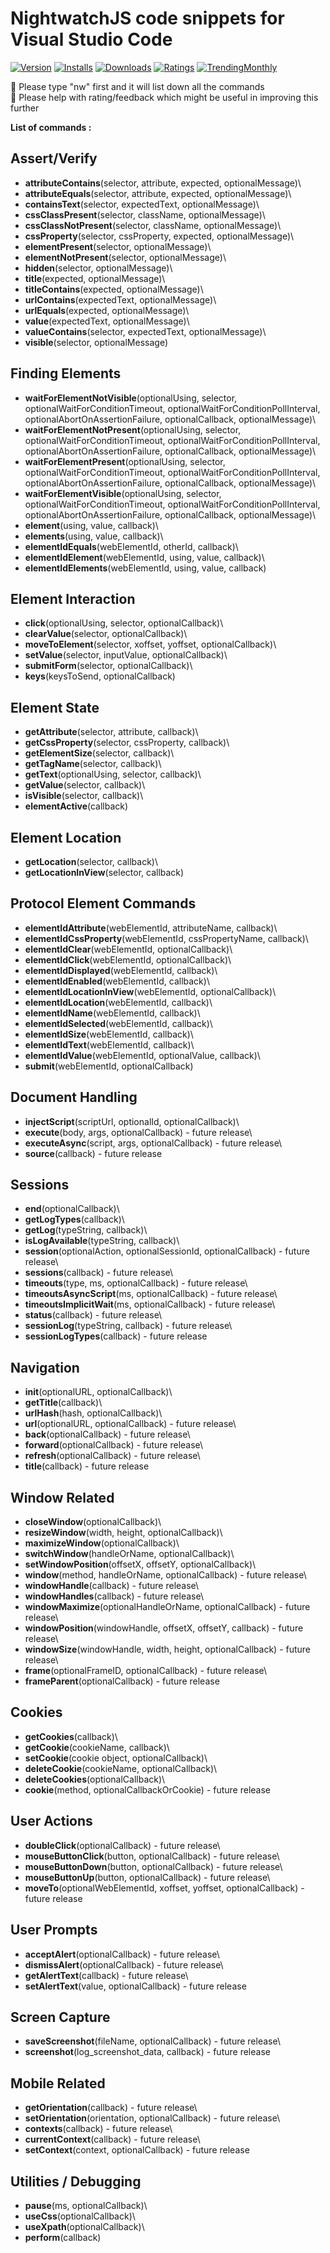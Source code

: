 # NightwatchJS code snippets for Visual Studio Code

[![Version](https://vsmarketplacebadge.apphb.com/version/Raju.vscode-nightwatchjs-snippets.svg?color=blue)](https://marketplace.visualstudio.com/items?itemName=Raju.vscode-nightwatchjs-snippets)
[![Installs](https://vsmarketplacebadge.apphb.com/installs/Raju.vscode-nightwatchjs-snippets.svg?color=blue&&subject=Installs)](https://marketplace.visualstudio.com/items?itemName=Raju.vscode-nightwatchjs-snippets)
[![Downloads](https://vsmarketplacebadge.apphb.com/downloads/Raju.vscode-nightwatchjs-snippets.svg?color=blue&&subject=Downloads)](https://marketplace.visualstudio.com/items?itemName=Raju.vscode-nightwatchjs-snippets)
[![Ratings](https://vsmarketplacebadge.apphb.com/rating-short/Raju.vscode-nightwatchjs-snippets.svg?color=blue&&subject=Rating)](https://marketplace.visualstudio.com/items?itemName=Raju.vscode-nightwatchjs-snippets)
[![TrendingMonthly](https://vsmarketplacebadge.apphb.com/trending-monthly/Raju.vscode-nightwatchjs-snippets.svg?color=blue&&subject=TrendingMonthly)](https://marketplace.visualstudio.com/items?itemName=Raju.vscode-nightwatchjs-snippets)


:pushpin: Please type "nw" first and it will list down all the commands\
:pushpin: Please help with rating/feedback which might be useful in improving this further


**List of commands :**

## Assert/Verify

* **attributeContains**(selector, attribute, expected, optionalMessage)\
* **attributeEquals**(selector, attribute, expected, optionalMessage)\
* **containsText**(selector, expectedText, optionalMessage)\
* **cssClassPresent**(selector, className, optionalMessage)\
* **cssClassNotPresent**(selector, className, optionalMessage)\
* **cssProperty**(selector, cssProperty, expected, optionalMessage)\
* **elementPresent**(selector, optionalMessage)\
* **elementNotPresent**(selector, optionalMessage)\
* **hidden**(selector, optionalMessage)\
* **title**(expected, optionalMessage)\
* **titleContains**(expected, optionalMessage)\
* **urlContains**(expectedText, optionalMessage)\
* **urlEquals**(expected, optionalMessage)\
* **value**(expectedText, optionalMessage)\
* **valueContains**(selector, expectedText, optionalMessage)\
* **visible**(selector, optionalMessage)

## Finding Elements

* **waitForElementNotVisible**(optionalUsing, selector, optionalWaitForConditionTimeout, optionalWaitForConditionPollInterval, optionalAbortOnAssertionFailure, optionalCallback, optionalMessage)\
* **waitForElementNotPresent**(optionalUsing, selector, optionalWaitForConditionTimeout, optionalWaitForConditionPollInterval, optionalAbortOnAssertionFailure, optionalCallback, optionalMessage)\
* **waitForElementPresent**(optionalUsing, selector, optionalWaitForConditionTimeout, optionalWaitForConditionPollInterval, optionalAbortOnAssertionFailure, optionalCallback, optionalMessage)\
* **waitForElementVisible**(optionalUsing, selector, optionalWaitForConditionTimeout, optionalWaitForConditionPollInterval, optionalAbortOnAssertionFailure, optionalCallback, optionalMessage)\
* **element**(using, value, callback)\
* **elements**(using, value, callback)\
* **elementIdEquals**(webElementId, otherId, callback)\
* **elementIdElement**(webElementId, using, value, callback)\
* **elementIdElements**(webElementId, using, value, callback)

## Element Interaction

* **click**(optionalUsing, selector, optionalCallback)\
* **clearValue**(selector, optionalCallback)\
* **moveToElement**(selector, xoffset, yoffset, optionalCallback)\
* **setValue**(selector, inputValue, optionalCallback)\
* **submitForm**(selector, optionalCallback)\
* **keys**(keysToSend, optionalCallback)

## Element State

* **getAttribute**(selector, attribute, callback)\
* **getCssProperty**(selector, cssProperty, callback)\
* **getElementSize**(selector, callback)\
* **getTagName**(selector, callback)\
* **getText**(optionalUsing, selector, callback)\
* **getValue**(selector, callback)\
* **isVisible**(selector, callback)\
* **elementActive**(callback)

## Element Location

* **getLocation**(selector, callback)\
* **getLocationInView**(selector, callback)

## Protocol Element Commands

* **elementIdAttribute**(webElementId, attributeName, callback)\
* **elementIdCssProperty**(webElementId, cssPropertyName, callback)\
* **elementIdClear**(webElementId, optionalCallback)\
* **elementIdClick**(webElementId, optionalCallback)\
* **elementIdDisplayed**(webElementId, callback)\
* **elementIdEnabled**(webElementId, callback)\
* **elementIdLocationInView**(webElementId, optionalCallback)\
* **elementIdLocation**(webElementId, callback)\
* **elementIdName**(webElementId, callback)\
* **elementIdSelected**(webElementId, callback)\
* **elementIdSize**(webElementId, callback)\
* **elementIdText**(webElementId, callback)\
* **elementIdValue**(webElementId, optionalValue, callback)\
* **submit**(webElementId, optionalCallback)

## Document Handling

* **injectScript**(scriptUrl, optionalId, optionalCallback)\
* **execute**(body, args, optionalCallback) - future release\
* **executeAsync**(script, args, optionalCallback) - future release\
* **source**(callback) - future release

## Sessions

* **end**(optionalCallback)\
* **getLogTypes**(callback)\
* **getLog**(typeString, callback)\
* **isLogAvailable**(typeString, callback)\
* **session**(optionalAction, optionalSessionId, optionalCallback) - future release\
* **sessions**(callback) - future release\
* **timeouts**(type, ms, optionalCallback) - future release\
* **timeoutsAsyncScript**(ms, optionalCallback) - future release\
* **timeoutsImplicitWait**(ms, optionalCallback) - future release\
* **status**(callback) - future release\
* **sessionLog**(typeString, callback) - future release\
* **sessionLogTypes**(callback) - future release

## Navigation

* **init**(optionalURL, optionalCallback)\
* **getTitle**(callback)\
* **urlHash**(hash, optionalCallback)\
* **url**(optionalURL, optionalCallback) - future release\
* **back**(optionalCallback) - future release\
* **forward**(optionalCallback) - future release\
* **refresh**(optionalCallback) - future release\
* **title**(callback) - future release

## Window Related

* **closeWindow**(optionalCallback)\
* **resizeWindow**(width, height, optionalCallback)\
* **maximizeWindow**(optionalCallback)\
* **switchWindow**(handleOrName, optionalCallback)\
* **setWindowPosition**(offsetX, offsetY, optionalCallback)\
* **window**(method, handleOrName, optionalCallback) - future release\
* **windowHandle**(callback) - future release\
* **windowHandles**(callback) - future release\
* **windowMaximize**(optionalHandleOrName, optionalCallback) - future release\
* **windowPosition**(windowHandle, offsetX, offsetY, callback) - future release\
* **windowSize**(windowHandle, width, height, optionalCallback) - future release\
* **frame**(optionalFrameID, optionalCallback) - future release\
* **frameParent**(optionalCallback) - future release

## Cookies

* **getCookies**(callback)\
* **getCookie**(cookieName, callback)\
* **setCookie**(cookie object, optionalCallback)\
* **deleteCookie**(cookieName, optionalCallback)\
* **deleteCookies**(optionalCallback)\
* **cookie**(method, optionalCallbackOrCookie) - future release

## User Actions

* **doubleClick**(optionalCallback) - future release\
* **mouseButtonClick**(button, optionalCallback) - future release\
* **mouseButtonDown**(button, optionalCallback) - future release\
* **mouseButtonUp**(button, optionalCallback) - future release\
* **moveTo**(optionalWebElementId, xoffset, yoffset, optionalCallback) - future release

## User Prompts

* **acceptAlert**(optionalCallback) - future release\
* **dismissAlert**(optionalCallback) - future release\
* **getAlertText**(callback) - future release\
* **setAlertText**(value, optionalCallback) - future release

## Screen Capture

* **saveScreenshot**(fileName, optionalCallback) - future release\
* **screenshot**(log_screenshot_data, callback) - future release

## Mobile Related

* **getOrientation**(callback) - future release\
* **setOrientation**(orientation, optionalCallback) - future release\
* **contexts**(callback) - future release\
* **currentContext**(callback) - future release\
* **setContext**(context, optionalCallback) - future release

## Utilities / Debugging

* **pause**(ms, optionalCallback)\
* **useCss**(optionalCallback)\
* **useXpath**(optionalCallback)\
* **perform**(callback)
